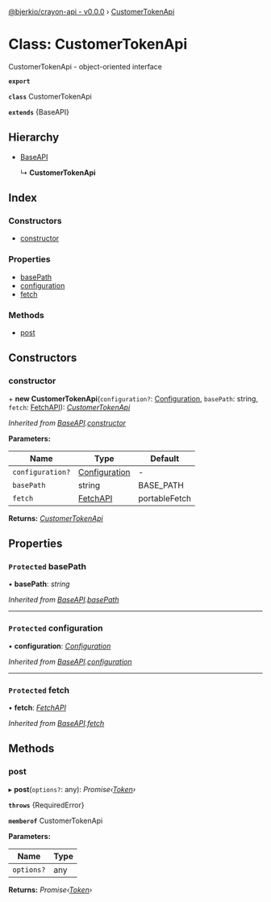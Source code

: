 [@bjerkio/crayon-api - v0.0.0](../README.md) › [CustomerTokenApi](customertokenapi.md)

# Class: CustomerTokenApi

CustomerTokenApi - object-oriented interface

**`export`** 

**`class`** CustomerTokenApi

**`extends`** {BaseAPI}

## Hierarchy

* [BaseAPI](baseapi.md)

  ↳ **CustomerTokenApi**

## Index

### Constructors

* [constructor](customertokenapi.md#constructor)

### Properties

* [basePath](customertokenapi.md#protected-basepath)
* [configuration](customertokenapi.md#protected-configuration)
* [fetch](customertokenapi.md#protected-fetch)

### Methods

* [post](customertokenapi.md#post)

## Constructors

###  constructor

\+ **new CustomerTokenApi**(`configuration?`: [Configuration](configuration.md), `basePath`: string, `fetch`: [FetchAPI](../interfaces/fetchapi.md)): *[CustomerTokenApi](customertokenapi.md)*

*Inherited from [BaseAPI](baseapi.md).[constructor](baseapi.md#constructor)*

**Parameters:**

Name | Type | Default |
------ | ------ | ------ |
`configuration?` | [Configuration](configuration.md) | - |
`basePath` | string |  BASE_PATH |
`fetch` | [FetchAPI](../interfaces/fetchapi.md) |  portableFetch |

**Returns:** *[CustomerTokenApi](customertokenapi.md)*

## Properties

### `Protected` basePath

• **basePath**: *string*

*Inherited from [BaseAPI](baseapi.md).[basePath](baseapi.md#protected-basepath)*

___

### `Protected` configuration

• **configuration**: *[Configuration](configuration.md)*

*Inherited from [BaseAPI](baseapi.md).[configuration](baseapi.md#protected-configuration)*

___

### `Protected` fetch

• **fetch**: *[FetchAPI](../interfaces/fetchapi.md)*

*Inherited from [BaseAPI](baseapi.md).[fetch](baseapi.md#protected-fetch)*

## Methods

###  post

▸ **post**(`options?`: any): *Promise‹[Token](../interfaces/token.md)›*

**`throws`** {RequiredError}

**`memberof`** CustomerTokenApi

**Parameters:**

Name | Type |
------ | ------ |
`options?` | any |

**Returns:** *Promise‹[Token](../interfaces/token.md)›*

